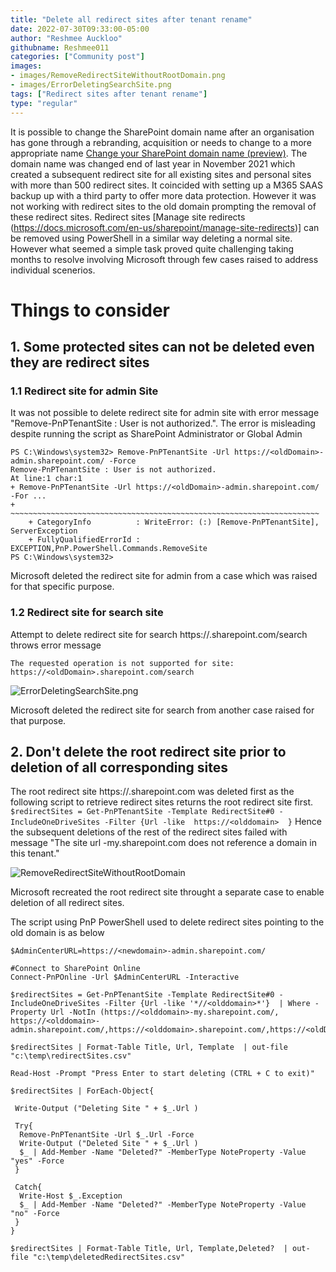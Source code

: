 ```yaml
---
title: "Delete all redirect sites after tenant rename"
date: 2022-07-30T09:33:00-05:00
author: "Reshmee Auckloo"
githubname: Reshmee011
categories: ["Community post"]
images:
- images/RemoveRedirectSiteWithoutRootDomain.png
- images/ErrorDeletingSearchSite.png
tags: ["Redirect sites after tenant rename"]
type: "regular"
---
```


It is possible to change the SharePoint domain name after an organisation has gone through a rebranding, acquisition or needs to change to a more appropriate name [Change your SharePoint domain name (preview)](https://docs.microsoft.com/en-us/sharepoint/change-your-sharepoint-domain-name). The domain name was changed end of last year in November 2021 which created a subsequent redirect site for all existing sites and personal sites with more than 500 redirect sites. It coincided with setting up a M365 SAAS backup up with a third party to offer more data protection. However it was not working with redirect sites to the old domain prompting the removal of these redirect sites. Redirect sites [Manage site redirects (https://docs.microsoft.com/en-us/sharepoint/manage-site-redirects)] can be removed using PowerShell in a similar way deleting a normal site. However what seemed a simple task proved quite challenging taking months to resolve involving Microsoft through few cases raised to address individual scenerios. 

# Things to consider

## 1. Some protected sites can not be deleted even they are redirect sites

### 1.1 Redirect site for admin Site
It was not possible to delete redirect site for admin site with error message "Remove-PnPTenantSite : User is not authorized.". The error is misleading despite running the script as SharePoint Administrator or Global Admin

```
PS C:\Windows\system32> Remove-PnPTenantSite -Url https://<oldDomain>-admin.sharepoint.com/ -Force
Remove-PnPTenantSite : User is not authorized.
At line:1 char:1
+ Remove-PnPTenantSite -Url https://<oldDomain>-admin.sharepoint.com/ -For ...
+ ~~~~~~~~~~~~~~~~~~~~~~~~~~~~~~~~~~~~~~~~~~~~~~~~~~~~~~~~~~~~~~~~~~~~~
    + CategoryInfo          : WriteError: (:) [Remove-PnPTenantSite], ServerException
    + FullyQualifiedErrorId : EXCEPTION,PnP.PowerShell.Commands.RemoveSite
PS C:\Windows\system32>
```

Microsoft deleted the redirect site for admin from a case which was raised for that specific purpose.

### 1.2 Redirect site for search site

Attempt to delete redirect site for search https://<oldDomain>.sharepoint.com/search throws error message

```The requested operation is not supported for site: https://<oldDomain>.sharepoint.com/search```

![ErrorDeletingSearchSite.png](images/ErrorDeletingSearchSite.png)

Microsoft deleted the redirect site for search from another case raised for that purpose.

## 2. Don't delete the root redirect site prior to deletion of all corresponding sites

 The root redirect site https://<oldDomain>.sharepoint.com was deleted first as the following script to retrieve redirect sites returns the root redirect site first.
   ``` $redirectSites = Get-PnPTenantSite -Template RedirectSite#0 -IncludeOneDriveSites -Filter {Url -like  https://<olddomain>  }```
 Hence the subsequent deletions of the rest of the redirect sites failed with message "The site url <oldDomain>-my.sharepoint.com does not reference a domain in this tenant." 

![RemoveRedirectSiteWithoutRootDomain](images/RemoveRedirectSiteWithoutRootDomain.png)

Microsoft recreated the root redirect site throught a separate case to enable deletion of all redirect sites.
 
The script using PnP PowerShell used to delete redirect sites pointing to the old domain is as below
    
```
$AdminCenterURL=https://<newdomain>-admin.sharepoint.com/

#Connect to SharePoint Online
Connect-PnPOnline -Url $AdminCenterURL -Interactive

$redirectSites = Get-PnPTenantSite -Template RedirectSite#0 -IncludeOneDriveSites -Filter {Url -like '*//<olddomain>*'}  | Where -Property Url -NotIn (https://<olddomain>-my.sharepoint.com/, https://<olddomain>-admin.sharepoint.com/,https://<olddomain>.sharepoint.com/,https://<oldDomain>.sharepoint.com/search)

$redirectSites | Format-Table Title, Url, Template  | out-file "c:\temp\redirectSites.csv"

Read-Host -Prompt "Press Enter to start deleting (CTRL + C to exit)"

$redirectSites | ForEach-Object{

 Write-Output ("Deleting Site " + $_.Url )

 Try{
  Remove-PnPTenantSite -Url $_.Url -Force
  Write-Output ("Deleted Site " + $_.Url )
  $_ | Add-Member -Name "Deleted?" -MemberType NoteProperty -Value "yes" -Force
 }

 Catch{
  Write-Host $_.Exception
  $_ | Add-Member -Name "Deleted?" -MemberType NoteProperty -Value "no" -Force
 }
}

$redirectSites | Format-Table Title, Url, Template,Deleted?  | out-file "c:\temp\deletedRedirectSites.csv"
```
